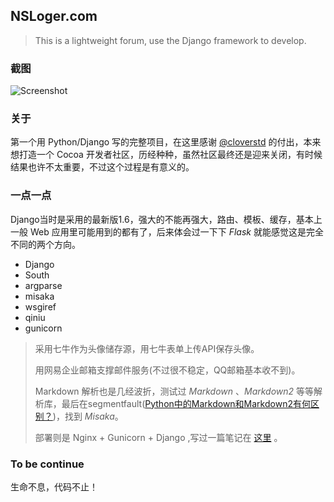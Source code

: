 NSLoger.com
-

> This is a lightweight forum, use the Django framework to develop.

### 截图
![Screenshot](https://raw.githubusercontent.com/isaced/NSLoger/master/Screenshot.jpg)

### 关于
第一个用 Python/Django 写的完整项目，在这里感谢 [@cloverstd](https://github.com/cloverstd) 的付出，本来想打造一个 Cocoa 开发者社区，历经种种，虽然社区最终还是迎来关闭，有时候结果也许不太重要，不过这个过程是有意义的。

### 一点一点

Django当时是采用的最新版1.6，强大的不能再强大，路由、模板、缓存，基本上一般 Web 应用里可能用到的都有了，后来体会过一下下 *Flask* 就能感觉这是完全不同的两个方向。

- Django
- South
- argparse
- misaka
- wsgiref
- qiniu
- gunicorn

> 采用七牛作为头像储存源，用七牛表单上传API保存头像。
>
> 用网易企业邮箱支撑邮件服务(不过很不稳定，QQ邮箱基本收不到)。
>
> Markdown 解析也是几经波折，测试过 *Markdown* 、*Markdown2* 等等解析库，最后在segmentfault([Python中的Markdown和Markdown2有何区别？](http://segmentfault.com/q/1010000000424159))，找到 *Misaka*。
>
> 部署则是 Nginx + Gunicorn + Django ,写过一篇笔记在 [这里](http://www.isaced.com/post-248.html) 。

### To be continue
生命不息，代码不止！
